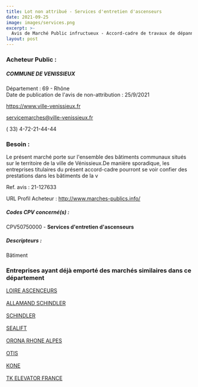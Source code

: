 ```yaml
---
title: Lot non attribué - Services d'entretien d'ascenseurs
date: 2021-09-25
image: images/services.png
excerpt: >-
  Avis de Marché Public infructueux - Accord-cadre de travaux de dépannage, entretienet maintenance dans les bâtiments communaux de la ville de Vénissieux
layout: post
---
```


### Acheteur Public :
##### COMMUNE DE VENISSIEUX
Département : 69 - Rhône<br/>
Date de publication de l'avis de non-attribution : 25/9/2021


https://www.ville-venissieux.fr

servicemarches@ville-venissieux.fr

( 33) 4-72-21-44-44
### Besoin :

Le présent marché porte sur l'ensemble des bâtiments communaux situés sur le territoire de la ville de Vénissieux.De manière sporadique, les entreprises titulaires du présent accord-cadre pourront se voir confier des prestations dans les bâtiments de la v

Ref. avis : 21-127633

URL Profil Acheteur : http://www.marches-publics.info/

##### Codes CPV concerné(s) :
CPV50750000 - **Services d'entretien d'ascenseurs** <br/>

##### Descripteurs :
Bâtiment <br/>

### Entreprises ayant déjà emporté des marchés similaires dans ce département
<a href="/entreprise-547/siren-326035953">LOIRE ASCENCEURS</a><br/><br/>
<a href="/entreprise-551/siren-380081265">ALLAMAND SCHINDLER</a><br/><br/>
<a href="/entreprise-552/siren-383711678">SCHINDLER</a><br/><br/>
<a href="/entreprise-552/siren-383945250">SEALIFT</a><br/><br/>
<a href="/entreprise-559/siren-430243857">ORONA RHONE ALPES</a><br/><br/>
<a href="/entreprise-572/siren-542107800">OTIS</a><br/><br/>
<a href="/entreprise-573/siren-592052302">KONE</a><br/><br/>
<a href="/entreprise-573/siren-722024742">TK ELEVATOR FRANCE</a><br/><br/>
